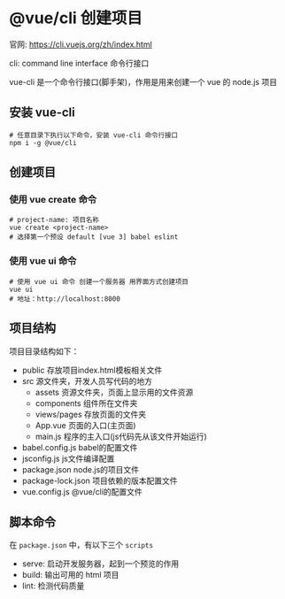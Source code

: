 # @vue/cli 创建项目

官网: <https://cli.vuejs.org/zh/index.html>

cli: command line interface 命令行接口

vue-cli 是一个命令行接口(脚手架)，作用是用来创建一个 vue 的 node.js 项目

## 安装 vue-cli

```shell
# 任意目录下执行以下命令，安装 vue-cli 命令行接口
npm i -g @vue/cli
```

## 创建项目

### 使用 vue create 命令

```shell
# project-name: 项目名称
vue create <project-name>
# 选择第一个预设 default [vue 3] babel eslint
```

### 使用 vue ui 命令

```shell
# 使用 vue ui 命令 创建一个服务器 用界面方式创建项目
vue ui
# 地址：http://localhost:8000
```

## 项目结构

项目目录结构如下：

- public 存放项目index.html模板相关文件
- src 源文件夹，开发人员写代码的地方
  - assets 资源文件夹，页面上显示用的文件资源
  - components 组件所在文件夹
  - views/pages 存放页面的文件夹
  - App.vue 页面的入口(主页面)
  - main.js 程序的主入口(js代码先从该文件开始运行)
- babel.config.js babel的配置文件
- jsconfig.js js文件编译配置
- package.json node.js的项目文件
- package-lock.json 项目依赖的版本配置文件
- vue.config.js @vue/cli的配置文件

## 脚本命令

在 `package.json` 中，有以下三个 `scripts`

- serve: 启动开发服务器，起到一个预览的作用
- build: 输出可用的 html 项目
- lint: 检测代码质量
